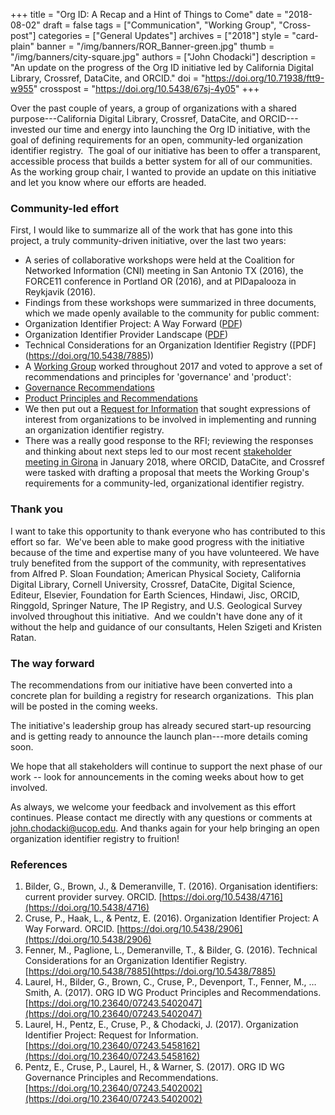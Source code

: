 +++
title = "Org ID: A Recap and a Hint of Things to Come"
date = "2018-08-02"
draft = false
tags = ["Communication", "Working Group", "Cross-post"]
categories = ["General Updates"]
archives = ["2018"]
style = "card-plain"
banner = "/img/banners/ROR_Banner-green.jpg"
thumb = "/img/banners/city-square.jpg"
authors = ["John Chodacki"]
description = "An update on the progress of the Org ID initiative led by California Digital Library, Crossref, DataCite, and ORCID."
doi = "https://doi.org/10.71938/ftt9-w955"
crosspost = "https://doi.org/10.5438/67sj-4y05"
+++

Over the past couple of years, a group of organizations with a shared purpose---California Digital Library, Crossref, DataCite, and ORCID---invested our time and energy into launching the Org ID initiative, with the goal of defining requirements for an open, community-led organization identifier registry.  The goal of our initiative has been to offer a transparent, accessible process that builds a better system for all of our communities. As the working group chair, I wanted to provide an update on this initiative and let you know where our efforts are headed.

### Community-led effort

First, I would like to summarize all of the work that has gone into this project, a truly community-driven initiative, over the last two years:

- A series of collaborative workshops were held at the Coalition for Networked Information
  (CNI) meeting in San Antonio TX (2016), the FORCE11 conference in Portland OR (2016), and at PIDapalooza in Reykjavik (2016).
- Findings from these workshops were summarized in three documents, which we made openly
  available to the community for public comment:
- Organization Identifier Project: A Way Forward ([PDF](https://doi.org/10.5438/2906))
- Organization Identifier Provider Landscape ([PDF](https://doi.org/10.5438/4716))
- Technical Considerations for an Organization Identifier Registry ([PDF]
  (https://doi.org/10.5438/7885))
- A [Working Group](https://orcid.org/content/organization-identifier-working-group) worked
  throughout 2017 and voted to approve a set of recommendations and principles for 'governance' and 'product':
- [Governance Recommendations](https://figshare.com/articles/ORG_ID_WG_Governance_Principles_and_Recommendations/5402002/1)
- [Product Principles and Recommendations](https://figshare.com/articles/ORG_ID_WG_Product_Principles_and_Recommendations/5402047/1)
- We then put out a [Request for Information](https://doi.org/10.23640/07243.5458162.v1)
  that sought expressions of interest from organizations to be involved in implementing and running an organization identifier registry.
- There was a really good response to the RFI; reviewing the responses and thinking about
  next steps led to our most recent [stakeholder meeting in Girona](https://orcid.org/content/2018-org-id-meeting) in January 2018, where ORCID, DataCite, and Crossref were tasked with drafting a proposal that meets the Working Group's requirements for a community-led, organizational identifier registry.

### Thank you

I want to take this opportunity to thank everyone who has contributed to this effort so far.  We've been able to make good progress with the initiative because of the time and expertise many of you have volunteered. We have truly benefited from the support of the community, with representatives from Alfred P. Sloan Foundation; American Physical Society, California Digital Library, Cornell University, Crossref, DataCite, Digital Science, Editeur, Elsevier, Foundation for Earth Sciences, Hindawi, Jisc, ORCID, Ringgold, Springer Nature, The IP Registry, and U.S. Geological Survey involved throughout this initiative.  And we couldn't have done any of it without the help and guidance of our consultants, Helen Szigeti and Kristen Ratan.

### The way forward

The recommendations from our initiative have been converted into a concrete plan for building a registry for research organizations.  This plan will be posted in the coming weeks.

The initiative's leadership group has already secured start-up resourcing and is getting ready to announce the launch plan---more details coming soon.  

We hope that all stakeholders will continue to support the next phase of our work -- look for announcements in the coming weeks about how to get involved.  

As always, we welcome your feedback and involvement as this effort continues. Please contact me directly with any questions or comments at [john.chodacki@ucop.edu](mailto:john.chodacki@ucop.edu). And thanks again for your help bringing an open organization identifier registry to fruition!

### References

1. Bilder, G., Brown, J., & Demeranville, T. (2016). Organisation identifiers: current provider survey. ORCID. [https://doi.org/10.5438/4716](https://doi.org/10.5438/4716)
2. Cruse, P., Haak, L., & Pentz, E. (2016). Organization Identifier Project: A Way Forward. ORCID. [https://doi.org/10.5438/2906](https://doi.org/10.5438/2906)
3. Fenner, M., Paglione, L., Demeranville, T., & Bilder, G. (2016). Technical Considerations for an Organization Identifier Registry. [https://doi.org/10.5438/7885](https://doi.org/10.5438/7885)
4. Laurel, H., Bilder, G., Brown, C., Cruse, P., Devenport, T., Fenner, M., … Smith, A. (2017). ORG ID WG Product Principles and Recommendations. [https://doi.org/10.23640/07243.5402047](https://doi.org/10.23640/07243.5402047)
5. Laurel, H., Pentz, E., Cruse, P., & Chodacki, J. (2017). Organization Identifier Project: Request for Information. [https://doi.org/10.23640/07243.5458162](https://doi.org/10.23640/07243.5458162)
6. Pentz, E., Cruse, P., Laurel, H., & Warner, S. (2017). ORG ID WG Governance Principles and Recommendations. [https://doi.org/10.23640/07243.5402002](https://doi.org/10.23640/07243.5402002)
